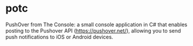 potc
====

PushOver from The Console: a small console application in C# that enables posting to the Pushover API (https://pushover.net/‎), allowing you to send push notifications to iOS or Android devices.
